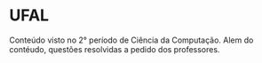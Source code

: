 # UFAL
Conteúdo visto no 2° período de Ciência da Computação.
Alem do contéudo, questões resolvidas a pedido dos professores.
 
